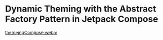 #  Dynamic Theming with the Abstract Factory Pattern in Jetpack Compose
[themeingCompose.webm](https://github.com/user-attachments/assets/27b3b20f-806e-4e88-b112-26d62e10cd8f)
